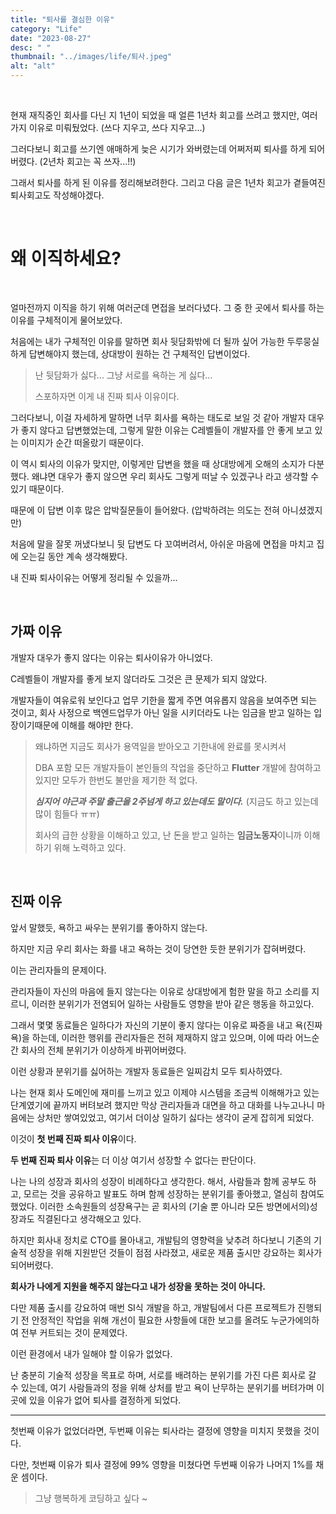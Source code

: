 ```yaml
---
title: "퇴사를 결심한 이유"
category: "Life"
date: "2023-08-27"
desc: " "
thumbnail: "../images/life/퇴사.jpeg"
alt: "alt"
---
```


<br>

현재 재직중인 회사를 다닌 지 1년이 되었을 때 얼른 1년차 회고를 쓰려고 했지만, 여러가지 이유로 미뤄뒀었다. (쓰다 지우고, 쓰다 지우고...)

그러다보니 회고를 쓰기엔 애매하게 늦은 시기가 와버렸는데 어쩌저찌 퇴사를 하게 되어버렸다.
(2년차 회고는 꼭 쓰자...!!)

그래서 퇴사를 하게 된 이유를 정리해보려한다.
그리고 다음 글은 1년차 회고가 곁들여진 퇴사회고도 작성해야겠다.

<br>

# 왜 이직하세요?

<br>

얼마전까지 이직을 하기 위해 여러군데 면접을 보러다녔다. 그 중 한 곳에서 퇴사를 하는 이유를 구체적이게 물어보았다.

처음에는 내가 구체적인 이유를 말하면 회사 뒷담화밖에 더 될까 싶어 가능한 두루뭉실하게 답변해야지 했는데, 상대방이 원하는 건 구체적인 답변이었다.

> 난 뒷담화가 싫다... 그냥 서로를 욕하는 게 싫다...
>
> 스포하자면 이게 내 진짜 퇴사 이유이다.

그러다보니, 이걸 자세하게 말하면 너무 회사를 욕하는 태도로 보일 것 같아 개발자 대우가 좋지 않다고 답변했었는데, 그렇게 말한 이유는 C레벨들이 개발자를 안 좋게 보고 있는 이미지가 순간 떠올랐기 때문이다.

이 역시 퇴사의 이유가 맞지만, 이렇게만 답변을 했을 때 상대방에게 오해의 소지가 다분했다. 왜냐면 대우가 좋지 않으면 우리 회사도 그렇게 떠날 수 있겠구나 라고 생각할 수 있기 때문이다.

때문에 이 답변 이후 많은 압박질문들이 들어왔다. (압박하려는 의도는 전혀 아니셨겠지만)

처음에 말을 잘못 꺼냈다보니 뒷 답변도 다 꼬여버려서, 아쉬운 마음에 면접을 마치고 집에 오는길 동안 계속 생각해봤다.

내 진짜 퇴사이유는 어떻게 정리될 수 있을까...

<br>

## 가짜 이유

개발자 대우가 좋지 않다는 이유는 퇴사이유가 아니었다.

C레벨들이 개발자를 좋게 보지 않더라도 그것은 큰 문제가 되지 않았다.

개발자들이 여유로워 보인다고 업무 기한을 짧게 주면 여유롭지 않음을 보여주면 되는 것이고, 회사 사정으로 백엔드업무가 아닌 일을 시키더라도 나는 임금을 받고 일하는 입장이기때문에 이해를 해야만 한다.

> 왜냐하면 지금도 회사가 용역일을 받아오고 기한내에 완료를 못시켜서
>
> DBA 포함 모든 개발자들이 본인들의 작업을 중단하고 **Flutter** 개발에 참여하고 있지만
> 모두가 한번도 불만을 제기한 적 없다.
>
> ***심지어 야근과 주말 출근을 2주넘게 하고 있는데도 말이다.***
> (지금도 하고 있는데 많이 힘들다 ㅠㅠ)
>
> 회사의 급한 상황을 이해하고 있고, 난 돈을 받고 일하는 **임금노동자**이니까 이해하기 위해 노력하고 있다.

<br>

## 진짜 이유

앞서 말했듯, 욕하고 싸우는 분위기를 좋아하지 않는다.

하지만 지금 우리 회사는 화를 내고 욕하는 것이 당연한 듯한 분위기가 잡혀버렸다.

이는 관리자들의 문제이다.

관리자들이 자신의 마음에 들지 않는다는 이유로 상대방에게 험한 말을 하고 소리를 지르니, 이러한 분위기가 전염되어 일하는 사람들도 영향을 받아 같은 행동을 하고있다.

그래서 몇몇 동료들은 일하다가 자신의 기분이 좋지 않다는 이유로 짜증을 내고 욕(진짜 욕)을 하는데, 이러한 행위를 관리자들은 전혀 제재하지 않고 있으며, 이에 따라 어느순간 회사의 전체 분위기가 이상하게 바뀌어버렸다.

이런 상황과 분위기를 싫어하는 개발자 동료들은 일찌감치 모두 퇴사하였다.

나는 현재 회사 도메인에 재미를 느끼고 있고 이제야 시스템을 조금씩 이해해가고 있는 단계였기에 끝까지 버텨보려 했지만 막상 관리자들과 대면을 하고 대화를 나누고나니 마음에는 상처만 쌓여있었고, 여기서 더이상 일하기 싫다는 생각이 굳게 잡히게 되었다.

이것이 **첫 번째 진짜 퇴사 이유**이다.

**두 번째 진짜 퇴사 이유**는 더 이상 여기서 성장할 수 없다는 판단이다.

나는 나의 성장과 회사의 성장이 비례하다고 생각한다. 해서, 사람들과 함께 공부도 하고, 모르는 것을 공유하고 발표도 하며 함께 성장하는 분위기를 좋아했고, 열심히 참여도 했었다. 이러한 소속원들의 성장욕구는 곧 회사의 (기술 뿐 아니라 모든 방면에서의)성장과도 직결된다고 생각해오고 있다.

하지만 회사내 정치로 CTO를 몰아내고, 개발팀의 영향력을 낮추려 하다보니 기존의 기술적 성장을 위해 지원받던 것들이 점점 사라졌고, 새로운 제품 출시만 강요하는 회사가 되어버렸다.

**회사가 나에게 지원을 해주지 않는다고 내가 성장을 못하는 것이 아니다.**

다만 제품 출시를 강요하여 매번 SI식 개발을 하고, 개발팀에서 다른 프로젝트가 진행되기 전 안정적인 작업을 위해 개선이 필요한 사항들에 대한 보고를 올려도 누군가에의하여 전부 커트되는 것이 문제였다.

이런 환경에서 내가 일해야 할 이유가 없었다.

난 충분히 기술적 성장을 목표로 하며, 서로를 배려하는 분위기를 가진 다른 회사로 갈 수 있는데, 여기 사람들과의 정을 위해 상처를 받고 욕이 난무하는 분위기를 버텨가며 이곳에 있을 이유가 없어 퇴사를 결정하게 되었다.

---

첫번째 이유가 없었더라면, 두번째 이유는 퇴사라는 결정에 영향을 미치지 못했을 것이다.

다만, 첫번째 이유가 퇴사 결정에 99% 영향을 미쳤다면 두번째 이유가 나머지 1%를 채운 셈이다.

> 그냥 행복하게 코딩하고 싶다 ~
